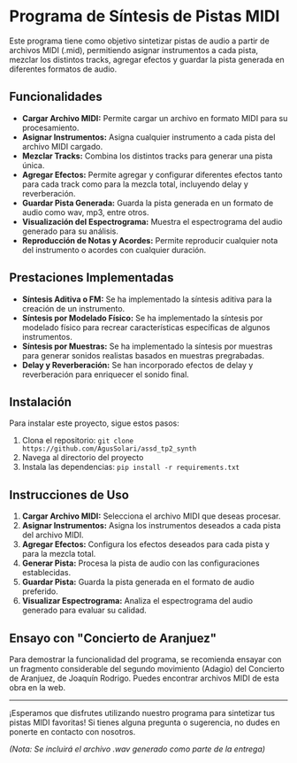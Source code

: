# Programa de Síntesis de Pistas MIDI

Este programa tiene como objetivo sintetizar pistas de audio a partir de archivos MIDI (.mid), permitiendo asignar instrumentos a cada pista, mezclar los distintos tracks, agregar efectos y guardar la pista generada en diferentes formatos de audio.



## Funcionalidades

- **Cargar Archivo MIDI:** Permite cargar un archivo en formato MIDI para su procesamiento.
- **Asignar Instrumentos:** Asigna cualquier instrumento a cada pista del archivo MIDI cargado.
- **Mezclar Tracks:** Combina los distintos tracks para generar una pista única.
- **Agregar Efectos:** Permite agregar y configurar diferentes efectos tanto para cada track como para la mezcla total, incluyendo delay y reverberación.
- **Guardar Pista Generada:** Guarda la pista generada en un formato de audio como wav, mp3, entre otros.
- **Visualización del Espectrograma:** Muestra el espectrograma del audio generado para su análisis.
- **Reproducción de Notas y Acordes:** Permite reproducir cualquier nota del instrumento o acordes con cualquier duración.

## Prestaciones Implementadas

- **Síntesis Aditiva o FM:** Se ha implementado la síntesis aditiva para la creación de un instrumento.
- **Síntesis por Modelado Físico:** Se ha implementado la síntesis por modelado físico para recrear características específicas de algunos instrumentos.
- **Síntesis por Muestras:** Se ha implementado la síntesis por muestras para generar sonidos realistas basados en muestras pregrabadas.
- **Delay y Reverberación:** Se han incorporado efectos de delay y reverberación para enriquecer el sonido final.

## Instalación

Para instalar este proyecto, sigue estos pasos:

1. Clona el repositorio: `git clone https://github.com/AgusSolari/assd_tp2_synth`
2. Navega al directorio del proyecto
3. Instala las dependencias: `pip install -r requirements.txt`


## Instrucciones de Uso

1. **Cargar Archivo MIDI:** Selecciona el archivo MIDI que deseas procesar.
2. **Asignar Instrumentos:** Asigna los instrumentos deseados a cada pista del archivo MIDI.
3. **Agregar Efectos:** Configura los efectos deseados para cada pista y para la mezcla total.
4. **Generar Pista:** Procesa la pista de audio con las configuraciones establecidas.
5. **Guardar Pista:** Guarda la pista generada en el formato de audio preferido.
6. **Visualizar Espectrograma:** Analiza el espectrograma del audio generado para evaluar su calidad.

## Ensayo con "Concierto de Aranjuez"

Para demostrar la funcionalidad del programa, se recomienda ensayar con un fragmento considerable del segundo movimiento (Adagio) del Concierto de Aranjuez, de Joaquín Rodrigo. Puedes encontrar archivos MIDI de esta obra en la web.

---

¡Esperamos que disfrutes utilizando nuestro programa para sintetizar tus pistas MIDI favoritas! Si tienes alguna pregunta o sugerencia, no dudes en ponerte en contacto con nosotros.

*(Nota: Se incluirá el archivo .wav generado como parte de la entrega)*
